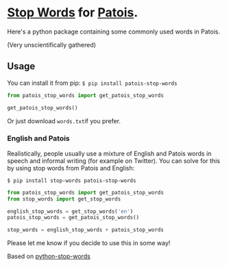 # [Stop Words](https://en.wikipedia.org/wiki/Stop_words) for [Patois](https://en.wikipedia.org/wiki/Jamaican_Patois).

Here's a python package containing some commonly used words in Patois.

(Very unscientifically gathered)


## Usage

You can install it from pip: `$ pip install patois-stop-words` 

```python
from patois_stop_words import get_patois_stop_words

get_patois_stop_words()
```

Or just download `words.txt`if you prefer. 

### English and Patois 

Realistically, people usually use a mixture of English and Patois words in speech and informal writing (for example on Twitter).
You can solve for this by using stop words from Patois and English:

```
$ pip install stop-words patois-stop-words
```

```python
from patois_stop_words import get_patois_stop_words
from stop_words import get_stop_words

english_stop_words = get_stop_words('en')
patois_stop_words = get_patois_stop_words()

stop_words = english_stop_words + patois_stop_words
```

Please let me know if you decide to use this in some way! 

Based on [python-stop-words](https://github.com/Alir3z4/python-stop-words)
